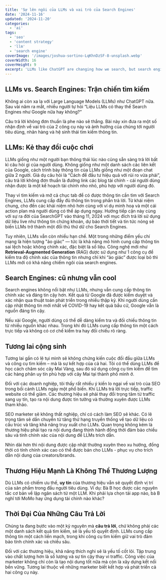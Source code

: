 ```yaml
---
title: 'Sự lên ngôi của LLMs và vai trò của Search Engines'
date: '2024-11-16'
updated: '2024-11-20'
categories:
  - 'ai'
tags:
  - 'seo'
  - 'content strategy'
  - 'llm'
  - 'search engine'
coverImage: '/images/joshua-sortino-LqKhnDzSF-8-unsplash.webp'
coverWidth: 16
coverHeight: 9
excerpt: 'LLMs like ChatGPT are changing how we search, but search engines like Google aren’t backing down. Who wins the battle for your attention?'
---
```


## LLMs vs. Search Engines: Trận chiến tìm kiếm

Không ai còn xa lạ với Large Language Models (LLMs) như ChatGPT nữa. Sau vài năm ra mắt, nhiều người tự hỏi “Liệu LLMs có thay thế Search Engines như Google nữa hay không?”

Câu trả lời không đơn thuần là phe nào sẽ thắng. Bài này xin đưa ra một số nhận định về vai trò của 2 công cụ này và ảnh hưởng của chúng tới người tiêu dùng, nhãn hàng và hệ sinh thái tìm kiếm thông tin.

## LLMs: Kẻ thay đổi cuộc chơi

LLMs giống như một người bạn thông thái lúc nào cũng sẵn sàng trả lời bất kì câu hỏi gì của người dùng. Không giống như một danh sách các liên kết của Google, cách trình bày thông tin của LLMs giống như một đoạn chat giữa 2 người. Giả dụ câu hỏi là “Cách để đầu tư hiệu quả với rủi ro vừa phải”, câu trả lời không đơn thuần là đường link các blog tài chính - cái người dùng nhận được là một kế hoạch tài chính nho nhỏ, phù hợp với người dùng đó.

Thay vì tìm kiếm và mở cả chục tab để có được thông tin cần tìm với Search Engines, LLMs cung cấp đầy đủ thông tin trong phần trả lời. Từ khái niệm chung, cho đến các khái niệm nhỏ hơn cùng với ví dụ minh hoạ và một cái action plan mà người dùng có thể áp dụng ngay. Hướng tiếp cận này cùng với sự ra đời của SearchGPT vào tháng 11, 2024 với mục đích trả lời sử dụng dữ liệu live như thông tin chứng khoán, dự báo thời tiết và tin tức nóng sẽ biến LLMs trở thành một đối thủ thứ dữ cho Search Engines.

Tuy nhiên, LLMs vẫn còn nhiều hạn chế. Một trong những điểm yếu chí mạng là hiện tượng "ảo giác" — tức là khả năng mô hình cung cấp thông tin sai lệch hoặc không chính xác, đặc biệt là số liệu. Công nghệ mới như **Retrieval-Augmented Generation** (RAG) được sử dụng như 1 công cụ để kiểm tra độ chính xác của thông tin nhưng chỉ khi “ảo giác” được loại bỏ thì LLMs mới có khả năng chiếm ngôi của search engines.

## Search Engines: cũ nhưng vẫn cool

Search engines không nổi bật như LLMs, nhưng vẫn cung cấp thông tin chính xác và đáng tin cậy hơn. Kết quả từ Google đã được kiểm duyệt và xác nhận qua thuật toán phát triển trong nhiều thập kỷ. Khi người dùng cần cập nhật thông tin mới nhất về COVID-19 hay kết quả bầu cử, Google vẫn là nguồn đáng tin cậy.

Nếu xài Google, người dùng có thể dễ dàng kiểm tra và đối chiếu thông tin từ nhiều nguồn khác nhau. Trong khi đó LLMs cung cấp thông tin một cách trực tiếp và không có cơ chế kiểm tra hay đối chiếu rõ ràng.

## Tương lai cộng sinh

Tương lai gần có lẽ tụi mình sẽ không chứng kiến cuộc đối đầu giữa LLMs và công cụ tìm kiếm – mà là sự kết hợp của cả hai. Tôi có thể dùng LLMs để học cách chăm sóc cây Mai Vàng, sau đó sử dụng công cụ tìm kiếm để tìm các hàng phân uy tín phù hợp với cây Mai tại thành phố mình ở.

Đối với các doanh nghiệp, tôi thấy rất nhiều ý kiến lo ngại về vai trò của SEO trong bối cảnh LLMs ngày một phổ biến. Khi LLMs trả lời trực tiếp, traffic website có thể giảm. Các thương hiệu sẽ phải thay đổi trọng tâm từ traffic sang uy tín, tạo ra nội dung được tin tưởng và thường xuyên được LLMs tham khảo.

SEO marketer sẽ không thất nghiệp, chỉ có cách làm SEO sẽ khác. Có lẽ trọng tâm sẽ dần chuyển từ tăng thứ hạng truyền thống về tạo dữ liệu có cấu trúc và tăng khả năng truy xuất cho LLMs. Quan trọng không kém là thương hiệu phải tạo ra nội dung đang thịnh hành đồng thời đảm bảo chiều sâu và tính chính xác của nội dung để LLMs trích dẫn.

Nhìn dài hơn thì nội dung được cập nhật thường xuyên theo xu hướng, đồng thời có tính chính xác cao có thể được bán cho LLMs - phục vụ cho trích dẫn nội dung của creators/brands.

## Thương Hiệu Mạnh Là Không Thể Thương Lượng

Dù LLMs có chiếm ưu thế, **uy tín** của thương hiệu vẫn sẽ quyết định vị trí của sản phẩm trong đầu người tiêu dùng. Ví dụ: Bà B học được các nguyên tắc cơ bản về lập ngân sách từ một LLM. Khi phải lựa chọn tải app nào, bà B nghĩ tới MoMo hay ứng dụng tài chính nào khác?

## Thời Đại Của Những Câu Trả Lời

Chúng ta đang bước vào một kỷ nguyên mà **câu trả lời**, chứ không phải các một danh sách kết quả tìm kiếm, sẽ là yếu tố quyết định. LLMs cung cấp thông tin một cách liền mạch, trong khi công cụ tìm kiếm giữ vai trò đảm bảo tính chính xác và chiều sâu.

Đối với các thương hiệu, khả năng thích nghi sẽ là yếu tố cốt lõi. Tập trung vào chất lượng hơn là số lượng và sự tin cậy thay vì traffic. Công việc của marketer không chỉ còn là tạo nội dung tốt nữa mà còn là xây dựng kết nối bền vững. Tương lai thuộc về những marketer biết kết hợp và phát triển cả hai công cụ này.

